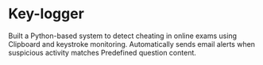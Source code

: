 # Key-logger
Built a Python-based system to detect cheating in online exams using  Clipboard and keystroke monitoring. Automatically sends email alerts when suspicious activity matches  Predefined question content.
